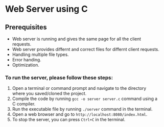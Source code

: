 # Web Server using C

## Prerequisites
- Web server is running and gives the same page for all the client requests.
- Web server provides differnt and correct files for differnt client requests.
- Handling multiple file types.
- Error handing.
- Optimization.

### To run the server, please follow these steps:
1. Open a terminal or command prompt and navigate to the directory where you saved/cloned the project.
2. Compile the code by running `gcc -o server server.c` command using a C compiler.
3. Run the executable file by running `./server` command in the terminal.
4. Open a web browser and go to `http://localhost:8080/index.html`.
5. To stop the server, you can press `Ctrl+C` in the terminal.
